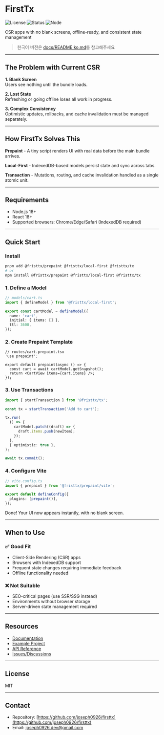# FirstTx

![License](https://img.shields.io/badge/license-MIT-blue.svg)
![Status](https://img.shields.io/badge/status-alpha-orange.svg)
![Node](https://img.shields.io/badge/node-%3E%3D18-brightgreen.svg)

CSR apps with no blank screens, offline-ready, and consistent state management

> 한국어 버전은 [docs/README.ko.md](./docs/README.ko.md)를 참고해주세요

---

## The Problem with Current CSR

**1. Blank Screen**  
Users see nothing until the bundle loads.

**2. Lost State**  
Refreshing or going offline loses all work in progress.

**3. Complex Consistency**  
Optimistic updates, rollbacks, and cache invalidation must be managed separately.

---

## How FirstTx Solves This

**Prepaint** - A tiny script renders UI with real data before the main bundle arrives.

**Local-First** - IndexedDB-based models persist state and sync across tabs.

**Transaction** - Mutations, routing, and cache invalidation handled as a single atomic unit.

---

## Requirements

- Node.js 18+
- React 18+
- Supported browsers: Chrome/Edge/Safari (IndexedDB required)

---

## Quick Start

### Install

```bash
pnpm add @fristtx/prepaint @fristtx/local-first @fristtx/tx
# or
npm install @fristtx/prepaint @fristtx/local-first @fristtx/tx
```

### 1. Define a Model

```typescript
// models/cart.ts
import { defineModel } from '@fristtx/local-first';

export const cartModel = defineModel({
  name: 'cart',
  initial: { items: [] },
  ttl: 3600,
});
```

### 2. Create Prepaint Template

```tsx
// routes/cart.prepaint.tsx
'use prepaint';

export default prepaint(async () => {
  const cart = await cartModel.getSnapshot();
  return <CartView items={cart.items} />;
});
```

### 3. Use Transactions

```typescript
import { startTransaction } from '@fristtx/tx';

const tx = startTransaction('Add to cart');

tx.run(
  () => {
    cartModel.patch((draft) => {
      draft.items.push(newItem);
    });
  },
  { optimistic: true },
);

await tx.commit();
```

### 4. Configure Vite

```typescript
// vite.config.ts
import { prepaint } from '@fristtx/prepaint/vite';

export default defineConfig({
  plugins: [prepaint()],
});
```

Done! Your UI now appears instantly, with no blank screen.

---

## When to Use

### ✅ Good Fit

- Client-Side Rendering (CSR) apps
- Browsers with IndexedDB support
- Frequent state changes requiring immediate feedback
- Offline functionality needed

### ❌ Not Suitable

- SEO-critical pages (use SSR/SSG instead)
- Environments without browser storage
- Server-driven state management required

---

## Resources

- [Documentation](./docs/getting-started.md)
- [Example Project](./apps/demo)
- [API Reference](./docs/api)
- [Issues/Discussions](https://github.com/joseph0926/firsttx/issues)

---

## License

MIT

---

## Contact

- Repository: [https://github.com/joseph0926/firsttx](https://github.com/joseph0926/firsttx)
- Email: joseph0926.dev@gmail.com

